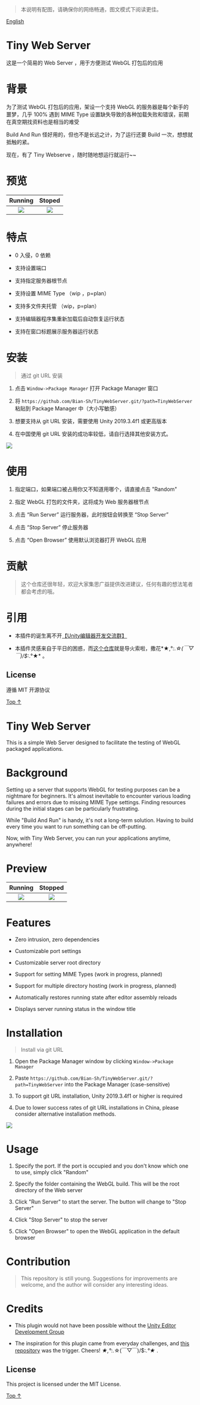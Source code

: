 > 本说明有配图，请确保你的网络畅通，图文模式下阅读更佳。

<a id="chinese">[English](#english)</a>

# Tiny Web Server

这是一个简易的 Web Server ，用于方便测试 WebGL 打包后的应用

# 背景

为了测试 WebGL 打包后的应用，架设一个支持 WebGL 的服务器是每个新手的噩梦，几乎 100% 遇到 MIME Type 设置缺失导致的各种加载失败和错误，前期在真空期找资料也是相当的难受

Build And Run 怪好用的，但也不是长远之计，为了运行还要 Build 一次，想想就抵触的紧。

现在，有了 Tiny Webserve ，随时随地想运行就运行~~

# 预览

| Running                             | Stoped                                |
|:-----------------------------------:|:-------------------------------------:|
| ![](./Documentation/images/Run.png) | ![](./Documentation/images/Close.png) |

# 特点

* 0 入侵，0 依赖

* 支持设置端口

* 支持指定服务器根节点

* 支持设置 MIME Type （wip ，p=plan）

* 支持多文件夹托管 （wip，p=plan）

* 支持编辑器程序集重新加载后自动恢复运行状态

* 支持在窗口标题展示服务器运行状态

# 安装

> 通过 git URL 安装

1. 点击 ``Window->Package Manager`` 打开 Package Manager 窗口

2. 将 `https://github.com/Bian-Sh/TinyWebServer.git/?path=TinyWebServer` 粘贴到 Package Manager 中（大小写敏感）

3. 想要支持从 git URL 安装，需要使用 Unity 2019.3.4f1 或更高版本

4. 在中国使用 git URL 安装的成功率较低，请自行选择其他安装方式。

![](./Documentation/images/install.png) 

# 使用

1. 指定端口，如果端口被占用你又不知道用哪个，请直接点击 "Random"

2. 指定 WebGL 打包的文件夹，这将成为 Web 服务器根节点

3. 点击 “Run Server” 运行服务器，此时按钮会转换至 “Stop Server”

4. 点击 “Stop Server” 停止服务器

5. 点击 “Open Browser” 使用默认浏览器打开 WebGL 应用

# 贡献

> 这个仓库还很年轻，欢迎大家集思广益提供改进建议，任何有趣的想法笔者都会考虑的哦。

# 引用

* 本插件的诞生离不开[【Unity编辑器开发交流群】](https://qm.qq.com/q/w9ylc3xCx2 "点击加群")

* 本插件灵感来自于平日的困惑，而[这个仓库](https://github.com/StinkySteak/unity-webgl-server "unity-webgl-server")就是导火索啦，撒花*★,°*:.☆(￣▽￣)/$:*.°★* 。

## License

遵循 MIT 开源协议

<a id="english">[ Top ↑ ](#chinese)</a>

# Tiny Web Server

This is a simple Web Server designed to facilitate the testing of WebGL packaged applications.

# Background

Setting up a server that supports WebGL for testing purposes can be a nightmare for beginners. It's almost inevitable to encounter various loading failures and errors due to missing MIME Type settings. Finding resources during the initial stages can be particularly frustrating.

While "Build And Run" is handy, it's not a long-term solution. Having to build every time you want to run something can be off-putting.

Now, with Tiny Web Server, you can run your applications anytime, anywhere!

# Preview

| Running                             | Stopped                               |
|:-----------------------------------:|:-------------------------------------:|
| ![](./Documentation/images/Run.png) | ![](./Documentation/images/Close.png) |

# Features

* Zero intrusion, zero dependencies

* Customizable port settings

* Customizable server root directory

* Support for setting MIME Types (work in progress, planned)

* Support for multiple directory hosting (work in progress, planned)

* Automatically restores running state after editor assembly reloads

* Displays server running status in the window title

# Installation

> Install via git URL

1. Open the Package Manager window by clicking ``Window->Package Manager``

2. Paste `https://github.com/Bian-Sh/TinyWebServer.git/?path=TinyWebServer` into the Package Manager (case-sensitive)

3. To support git URL installation, Unity 2019.3.4f1 or higher is required

4. Due to lower success rates of git URL installations in China, please consider alternative installation methods.

![](./Documentation/images/install.png)

# Usage

1. Specify the port. If the port is occupied and you don't know which one to use, simply click "Random"

2. Specify the folder containing the WebGL build. This will be the root directory of the Web server

3. Click "Run Server" to start the server. The button will change to "Stop Server"

4. Click "Stop Server" to stop the server

5. Click "Open Browser" to open the WebGL application in the default browser

# Contribution

> This repository is still young. Suggestions for improvements are welcome, and the author will consider any interesting ideas.

# Credits

* This plugin would not have been possible without the [Unity Editor Development Group](https://qm.qq.com/q/w9ylc3xCx2 "Click to join the group")

* The inspiration for this plugin came from everyday challenges, and [this repository](https://github.com/StinkySteak/unity-webgl-server "unity-webgl-server") was the trigger. Cheers! *★,°*:.☆(￣▽￣)/$:*.°★* .

## License

This project is licensed under the MIT License.

<a id="chinese">[ Top ↑](#english)</a>
